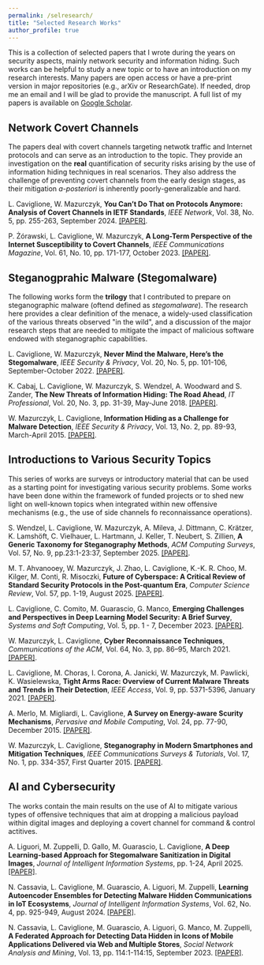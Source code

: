 ```yaml
---
permalink: /selresearch/
title: "Selected Research Works"
author_profile: true
---
```


This is a collection of selected papers that I wrote during the years on security aspects, mainly network security and information hiding. Such works can be helpful to study a new topic or to have an introduction on my research interests. Many papers are open access or have a pre-print version in major repositories (e.g., arXiv or ResearchGate). If needed, drop me an email and I will be glad to provide the manuscript. A full list of my papers is available on [Google Scholar](https://scholar.google.it/citations?hl=it&user=kfWVLTQAAAAJ). 

## Network Covert Channels

The papers deal with covert channels targeting netwotk traffic and Internet protocols and can serve as an introduction to the topic. They provide an investigation on the **real** quantification of security risks arising by the use of information hiding techniques in real scenarios. They also address the challenge of preventing covert channels from the early design stages, as their mitigation *a-posteriori* is inherently poorly-generalizable and hard.  

L. Caviglione, W. Mazurczyk, **You Can’t Do That on Protocols Anymore: Analysis of Covert Channels in IETF Standards**, *IEEE Network*, Vol. 38, No. 5, pp. 255-263, September 2024. [[PAPER]](https://ieeexplore.ieee.org/abstract/document/10387512).

P. Żórawski, L. Caviglione, W. Mazurczyk, **A Long-Term Perspective of the Internet Susceptibility to Covert Channels**, *IEEE Communications Magazine*, Vol. 61, No. 10, pp. 171-177, October 2023. [[PAPER]](https://ieeexplore.ieee.org/abstract/document/10061648).

## Steganogprahic Malware (Stegomalware)

The following works form the **trilogy** that I contributed to prepare on steganographic malware (oftend defined as *stegomalware*). The research here provides a clear definition of the menace, a widely-used classification of the various threats observed "in the wild", and a discussion of the major research steps that are needed to mitigate the impact of malicious software endowed with steganographic capabilities. 

L. Caviglione, W. Mazurczyk, **Never Mind the Malware, Here’s the Stegomalware**, *IEEE Security & Privacy*, Vol. 20, No. 5, pp. 101-106, September-October 2022. [[PAPER]](https://ieeexplore.ieee.org/abstract/document/9889000).

K. Cabaj, L. Caviglione, W. Mazurczyk, S. Wendzel, A. Woodward and S. Zander, **The New Threats of Information Hiding: The Road Ahead**, *IT Professional*, Vol. 20, No. 3, pp. 31-39, May-June 2018. [[PAPER]](https://ieeexplore.ieee.org/abstract/document/9889000).

W. Mazurczyk, L. Caviglione, **Information Hiding as a Challenge for Malware Detection**, *IEEE Security & Privacy*, Vol. 13, No. 2, pp. 89-93, March-April 2015. [[PAPER]](https://ieeexplore.ieee.org/abstract/document/8378979).

## Introductions to Various Security Topics

This series of works are surveys or introductory material that can be used as a starting point for investigating various security problems. Some works have been done within the framework of funded projects or to shed new light on well-known topics when integrated within new offensive mechanisms (e.g., the use of side channels fo reconnaissance operations).

S. Wendzel, L. Caviglione, W. Mazurczyk, A. Mileva, J. Dittmann, C. Krätzer, K. Lamshöft, C. Vielhauer, L. Hartmann, J. Keller, T. Neubert, S. Zillien, **A Generic Taxonomy for Steganography Methods**, *ACM Computing Surveys*, Vol. 57, No. 9, pp.23:1-23:37, September 2025. [[PAPER]](https://dl.acm.org/doi/full/10.1145/3729165).

M. T. Ahvanooey, W. Mazurczyk, J. Zhao, L. Caviglione, K.-K. R. Choo, M. Kilger, M. Conti, R. Misoczki, **Future of Cyberspace: A Critical Review of Standard Security Protocols in the Post-quantum Era**, *Computer Science Review*, Vol. 57, pp. 1-19, August 2025. [[PAPER]](https://www.sciencedirect.com/science/article/pii/S1574013725000140).

L. Caviglione, C. Comito, M. Guarascio, G. Manco, **Emerging Challenges and Perspectives in Deep Learning Model Security: A Brief Survey**, *Systems and Soft Computing*, Vol. 5, pp. 1 - 7, December 2023. [[PAPER]](https://www.sciencedirect.com/science/article/pii/S2772941923000030).


W. Mazurczyk, L. Caviglione, **Cyber Reconnaissance Techniques**, *Communications of the ACM*, Vol. 64, No. 3, pp. 86–95, March 2021. [[PAPER]](https://dl.acm.org/doi/abs/10.1145/3418293).

L. Caviglione, M. Choras, I. Corona, A. Janicki, W. Mazurczyk, M. Pawlicki, K. Wasielewska, **Tight Arms Race: Overview of Current Malware Threats and Trends in Their Detection**, *IEEE Access*, Vol. 9, pp. 5371-5396, January 2021. [[PAPER]](https://ieeexplore.ieee.org/abstract/document/9311151).

A. Merlo, M. Migliardi, L. Caviglione, **A Survey on Energy-aware Scurity Mechanisms**, *Pervasive and Mobile Computing*, Vol. 24, pp. 77-90, December 2015. [[PAPER]](https://www.sciencedirect.com/science/article/pii/S1574119215000929).

W. Mazurczyk, L. Caviglione, **Steganography in Modern Smartphones and Mitigation Techniques**, *IEEE Communications Surveys & Tutorials*, Vol. 17, No. 1, pp. 334-357, First Quarter 2015. [[PAPER]](https://ieeexplore.ieee.org/abstract/document/6884798).

## AI and Cybersecurity

The works contain the main results on the use of AI to mitigate various types of offensive techniques that aim at dropping a malicious payload within digital images and deploying a covert channel for command & control actitives. 

A. Liguori, M. Zuppelli, D. Gallo, M. Guarascio, L. Caviglione, **A Deep Learning-based Approach for Stegomalware Sanitization in Digital Images**, *Journal of Intelligent Information Systems*, pp. 1-24, April 2025. [[PAPER]](https://link.springer.com/article/10.1007/s10844-025-00936-6).

N. Cassavia, L. Caviglione, M. Guarascio, A. Liguori, M. Zuppelli, **Learning Autoencoder Ensembles for
Detecting Malware Hidden Communications in IoT Ecosystems**, *Journal of Intelligent Information Systems*, Vol. 62, No. 4, pp. 925-949, August 2024. [[PAPER]](https://link.springer.com/article/10.1007/s10844-023-00819-8).

N. Cassavia, L. Caviglione, M. Guarascio, A. Liguori, G. Manco, M. Zuppelli, **A Federated Approach for
Detecting Data Hidden in Icons of Mobile Applications Delivered via Web and Multiple Stores**, *Social Network
Analysis and Mining*, Vol. 13, pp. 114:1-114:15, September 2023. [[PAPER]](https://link.springer.com/article/10.1007/s13278-023-01121-9).